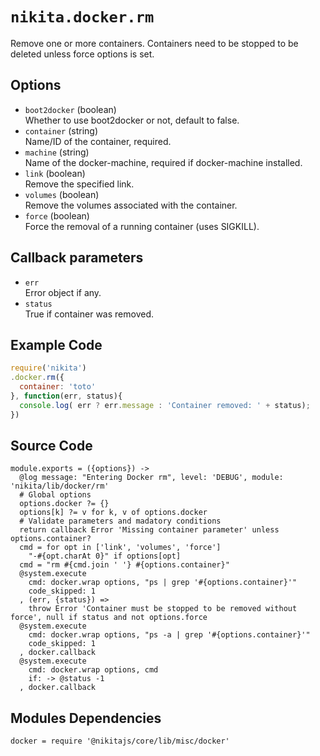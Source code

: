 
# `nikita.docker.rm`

Remove one or more containers. Containers need to be stopped to be deleted unless
force options is set.

## Options

* `boot2docker` (boolean)   
  Whether to use boot2docker or not, default to false.
* `container` (string)   
  Name/ID of the container, required.
* `machine` (string)   
  Name of the docker-machine, required if docker-machine installed.
* `link` (boolean)   
  Remove the specified link.
* `volumes` (boolean)   
  Remove the volumes associated with the container.
* `force` (boolean)   
  Force the removal of a running container (uses SIGKILL).

## Callback parameters

* `err`   
  Error object if any.
* `status`   
  True if container was removed.

## Example Code

```javascript
require('nikita')
.docker.rm({
  container: 'toto'
}, function(err, status){
  console.log( err ? err.message : 'Container removed: ' + status);
})
```

## Source Code

    module.exports = ({options}) ->
      @log message: "Entering Docker rm", level: 'DEBUG', module: 'nikita/lib/docker/rm'
      # Global options
      options.docker ?= {}
      options[k] ?= v for k, v of options.docker
      # Validate parameters and madatory conditions
      return callback Error 'Missing container parameter' unless options.container?
      cmd = for opt in ['link', 'volumes', 'force']
        "-#{opt.charAt 0}" if options[opt]
      cmd = "rm #{cmd.join ' '} #{options.container}"
      @system.execute
        cmd: docker.wrap options, "ps | grep '#{options.container}'"
        code_skipped: 1
      , (err, {status}) =>
        throw Error 'Container must be stopped to be removed without force', null if status and not options.force
      @system.execute
        cmd: docker.wrap options, "ps -a | grep '#{options.container}'"
        code_skipped: 1
      , docker.callback
      @system.execute
        cmd: docker.wrap options, cmd
        if: -> @status -1
      , docker.callback

## Modules Dependencies

    docker = require '@nikitajs/core/lib/misc/docker'
